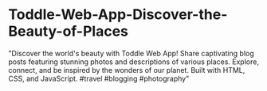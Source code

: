# Toddle-Web-App-Discover-the-Beauty-of-Places
"Discover the world's beauty with Toddle Web App! Share captivating blog posts featuring stunning photos and descriptions of various places. Explore, connect, and be inspired by the wonders of our planet. Built with HTML, CSS, and JavaScript. #travel #blogging #photography"

